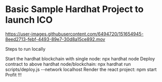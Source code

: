 # Basic Sample Hardhat Project to launch ICO



https://user-images.githubusercontent.com/6494720/151654945-8eed2713-febf-4493-89e7-30d8a15ce892.mov



Steps to run locally

Start the hardhat blockchain with single node: npx hardhat node
Deploy contract to above hardhat node/blockchain: npx hardhat run scripts/deploy.js --network localhost
Render the react project: npm start
Profit !!!
